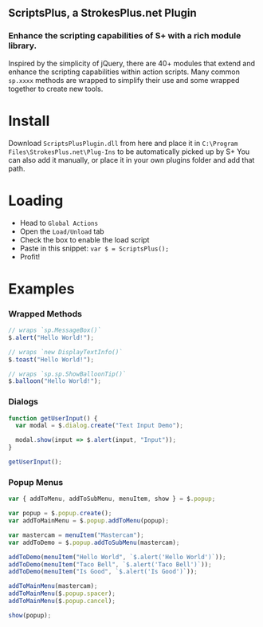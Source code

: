 ## ScriptsPlus, a StrokesPlus.net Plugin

### Enhance the scripting capabilities of S+ with a rich module library.
Inspired by the simplicity of jQuery, there are 40+ modules that extend and enhance the scripting capabilities within action scripts.
Many common `sp.xxxx` methods are wrapped to simplify their use and some wrapped together to create new tools.

# Install
Download `ScriptsPlusPlugin.dll` from here and place it in `C:\Program Files\StrokesPlus.net\Plug-Ins` to be automatically picked up by S+
You can also add it manually, or place it in your own plugins folder and add that path.

# Loading
 - Head to `Global Actions`
 - Open the `Load/Unload` tab
 - Check the box to enable the load script
 - Paste in this snippet: `var $ = ScriptsPlus();`
 - Profit!

# Examples

### Wrapped Methods
```javascript
// wraps `sp.MessageBox()`
$.alert("Hello World!");

// wraps `new DisplayTextInfo()`
$.toast("Hello World!");

// wraps `sp.sp.ShowBalloonTip()`
$.balloon("Hello World!");
```

### Dialogs
```javascript
function getUserInput() {
  var modal = $.dialog.create("Text Input Demo");

  modal.show(input => $.alert(input, "Input"));
}

getUserInput();
```

### Popup Menus
```javascript
var { addToMenu, addToSubMenu, menuItem, show } = $.popup;

var popup = $.popup.create();
var addToMainMenu = $.popup.addToMenu(popup);

var mastercam = menuItem("Mastercam");
var addToDemo = $.popup.addToSubMenu(mastercam);

addToDemo(menuItem("Hello World", `$.alert('Hello World')`));
addToDemo(menuItem("Taco Bell", `$.alert('Taco Bell')`));
addToDemo(menuItem("Is Good", `$.alert('Is Good')`));

addToMainMenu(mastercam);
addToMainMenu($.popup.spacer);
addToMainMenu($.popup.cancel);

show(popup);
```